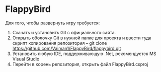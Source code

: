 # FlappyBird
 
Для того, чтобы развернуть игру требуется:
1.	Скачать и установить Git с официального сайта.
2.	Открыть оболочку Git в нужной папке для проекта и ввести туда скрипт копирования репозитория – git clone https://github.com/Vaiman1/FlappyBird/flappybird.git
3.	Установить любую IDE, поддерживающую .Net, рекомендуется MS Visual Studio
4.	Перейти в корень репозитория, открыть файл FlappyBird.csproj
